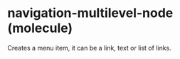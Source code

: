 # navigation-multilevel-node (molecule)

Creates a menu item, it can be a link, text or list of links.